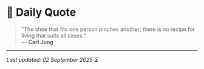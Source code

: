 # 📜 Daily Quote

> "The shoe that fits one person pinches another; there is no recipe for living that suits all cases."  
> — **Carl Jung**

---

_Last updated: 02 September 2025 ⏳_
